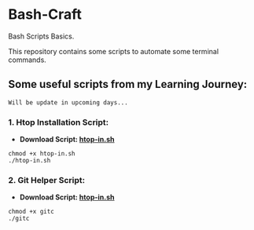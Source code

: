 # Bash-Craft
Bash Scripts Basics.

This repository contains some scripts to automate some terminal commands.

## Some useful scripts from my Learning Journey:

```
Will be update in upcoming days...
```

### 1. Htop Installation Script:
+ **Download Script: [htop-in.sh](https://github.com/akash2061/Bash-Craft/releases/download/htop/htop-in.sh)**
```
chmod +x htop-in.sh
./htop-in.sh
```
### 2. Git Helper Script:
+ **Download Script: [htop-in.sh](https://github.com/akash2061/Bash-Craft/releases/download/gitc/gitc)**
```
chmod +x gitc
./gitc
```
